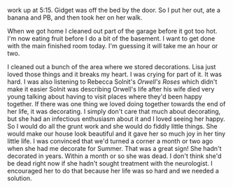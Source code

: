 work up at 5:15. Gidget was off the bed by the door. So I put her out, ate a banana and PB, and then took her on her walk. 

When we got home I cleaned out part of the garage before it got too hot. I'm now eating fruit before I do a bit of the basement. I want to get done with the main finished room today. I'm guessing it will take me an hour or two. 

I cleaned out a bunch of the area where we stored decorations. Lisa just loved those things and it breaks my heart. I was crying for part of it. It was hard. I was also listening to Rebecca Solnit's _Orwell's Roses_ which didn't make it easier Solnit was describing Orwell's life after his wife died very young talking about having to visit places where they'd been happy together. If there was one thing we loved doing together towards the end of her life, it was decorating. I simply don't care that much about decorating, but she had an infectious enthusiasm about it and I loved seeing her happy. So I would do all the grunt work and she would do fiddly little things. She would make our house look beautiful and it gave her so much joy in her tiny little life. I was convinced that we'd turned a corner a month or two ago when she had me decorate for Summer. That was a great sign! She hadn't decorated in years. Within a month or so she was dead. I don't think she'd be dead right now if she hadn't sought treatment with the neurologist. I encouraged her to do that because her life was so hard and we needed a solution. 

